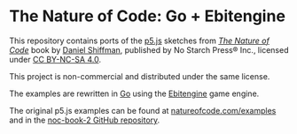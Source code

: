 # The Nature of Code: Go + Ebitengine

This repository contains ports of the [p5.js](https://p5js.org/) sketches from [*The Nature of Code*](https://natureofcode.com/) book by [Daniel Shiffman](https://shiffman.net/), published by No Starch Press® Inc., licensed under [CC BY-NC-SA 4.0](https://creativecommons.org/licenses/by-nc-sa/4.0/).

This project is non-commercial and distributed under the same license.

The examples are rewritten in [Go](https://golang.org/) using the [Ebitengine](https://github.com/hajimehoshi/ebiten) game engine.

The original p5.js examples can be found at [natureofcode.com/examples](https://natureofcode.com/examples/) and in the [noc-book-2 GitHub repository](https://github.com/nature-of-code/noc-book-2/tree/main/content/examples).
